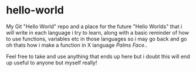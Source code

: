 # hello-world
My Git "Hello World" repo and a place for the future "Hello Worlds" that i will write in each language i try to learn, along with a basic reminder of how to use functions, variables etc in those languages so i may go back and go oh thats how i make a function in X language *Palms Face*..

Feel free to take and use anything that ends up here but i doubt this will end up useful to anyone but myself really!
